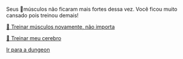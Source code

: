 Seus 💪músculos não ficaram mais fortes dessa vez. Você ficou muito cansado pois treinou demais!

[💪 Treinar músculos novamente, não importa](0-1AAA.md)

[🧠 Treinar meu cerebro](0-1B.md)

[Ir para a dungeon](../1/2.md)
